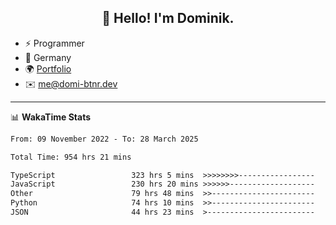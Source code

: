 <h2 align="center">👋 Hello! I'm Dominik.</h2>

- ⚡ Programmer
- 📍 Germany
- 🌍 [Portfolio](https://domi-btnr.dev)
- ✉️ [me@domi-btnr.dev](mailto://me@domi-btnr.dev)

---
📊 **WakaTime Stats**
<!--START_SECTION:waka-->

```txt
From: 09 November 2022 - To: 28 March 2025

Total Time: 954 hrs 21 mins

TypeScript                 323 hrs 5 mins  >>>>>>>>-----------------   33.85 %
JavaScript                 230 hrs 20 mins >>>>>>-------------------   24.14 %
Other                      79 hrs 48 mins  >>-----------------------   08.36 %
Python                     74 hrs 10 mins  >>-----------------------   07.77 %
JSON                       44 hrs 23 mins  >------------------------   04.65 %
```

<!--END_SECTION:waka-->
